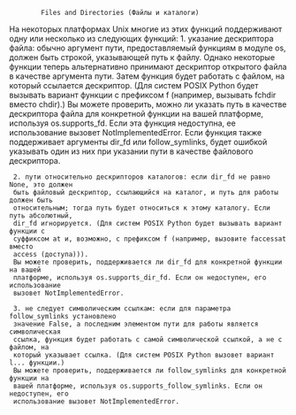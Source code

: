             Files and Directories (Файлы и каталоги)

На некоторых платформах Unix многие из этих функций поддерживают одну или несколько
из следующих функций:
     1. указание дескриптора файла: обычно аргумент пути, предоставляемый функциям в
     модуле os, должен быть строкой, указывающей путь к файлу. Однако некоторые функции
     теперь альтернативно принимают дескриптор открытого файла в качестве аргумента пути.
     Затем функция будет работать с файлом, на который ссылается дескриптор. (Для систем
     POSIX Python будет вызывать вариант функции с префиксом f (например, вызывать
     fchdir вместо chdir).)
     Вы можете проверить, можно ли указать путь в качестве дескриптора файла для
     конкретной функции на вашей платформе, используя os.supports_fd. Если эта функция
     недоступна, ее использование вызовет NotImplementedError.
     Если функция также поддерживает аргументы dir_fd или follow_symlinks, будет ошибкой
     указывать один из них при указании пути в качестве файлового дескриптора.

     2. пути относительно дескрипторов каталогов: если dir_fd не равно None, это должен
     быть файловый дескриптор, ссылающийся на каталог, и путь для работы должен быть
     относительным; тогда путь будет относиться к этому каталогу. Если путь абсолютный,
     dir_fd игнорируется. (Для систем POSIX Python будет вызывать вариант функции с
     суффиксом at и, возможно, с префиксом f (например, вызовите faccessat вместо
     access (доступа))).
     Вы можете проверить, поддерживается ли dir_fd для конкретной функции на вашей
     платформе, используя os.supports_dir_fd. Если он недоступен, его использование
     вызовет NotImplementedError.

     3. не следует символическим ссылкам: если для параметра follow_symlinks установлено
     значение False, а последним элементом пути для работы является символическая
     ссылка, функция будет работать с самой символической ссылкой, а не с файлом, на
     который указывает ссылка. (Для систем POSIX Python вызовет вариант l... функции.)
     Вы можете проверить, поддерживается ли follow_symlinks для конкретной функции на
     вашей платформе, используя os.supports_follow_symlinks. Если он недоступен, его
     использование вызовет NotImplementedError.
